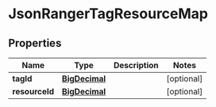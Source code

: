 
# JsonRangerTagResourceMap

## Properties
Name | Type | Description | Notes
------------ | ------------- | ------------- | -------------
**tagId** | [**BigDecimal**](BigDecimal.md) |  |  [optional]
**resourceId** | [**BigDecimal**](BigDecimal.md) |  |  [optional]



